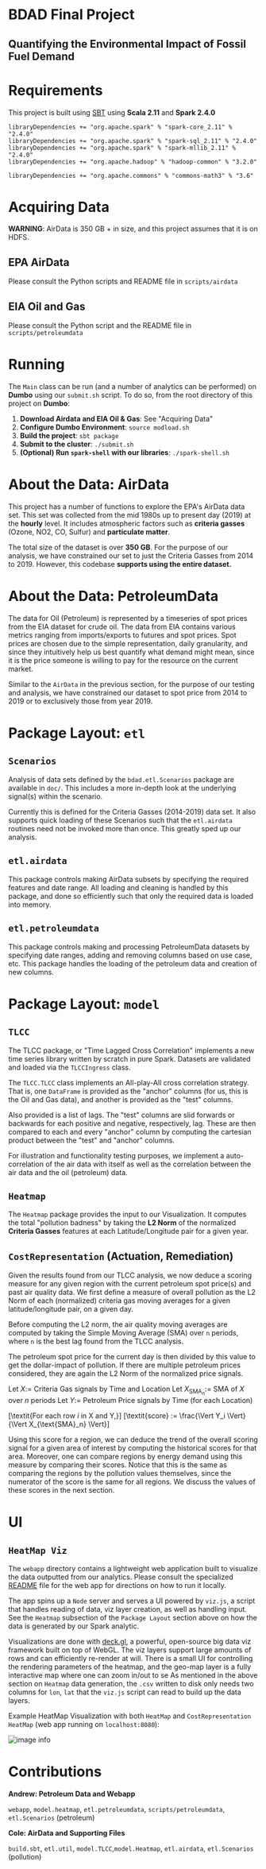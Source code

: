 # BDAD Final Project
## Quantifying the Environmental Impact of Fossil Fuel Demand

# Requirements

This project is built using [SBT] using **Scala 2.11**
and **Spark 2.4.0**

    libraryDependencies += "org.apache.spark" % "spark-core_2.11" % "2.4.0"
    libraryDependencies += "org.apache.spark" % "spark-sql_2.11" % "2.4.0"
    libraryDependencies += "org.apache.spark" % "spark-mllib_2.11" % "2.4.0"
    libraryDependencies += "org.apache.hadoop" % "hadoop-common" % "3.2.0"
    
    libraryDependencies += "org.apache.commons" % "commons-math3" % "3.6"
    
[SBT]: https://www.scala-sbt.org

# Acquiring Data

**WARNING**: AirData is 350 GB + in size, and this project assumes that
it is on HDFS.

## EPA AirData

Please consult the Python scripts and README file in `scripts/airdata`

## EIA Oil and Gas

Please consult the Python script and the README file in `scripts/petroleumdata`
    
# Running

The `Main` class can be run (and a number of analytics can be performed)
on **Dumbo** using our `submit.sh` script. To do so, from the root directory
of this project on **Dumbo**:

1. **Download Airdata and EIA Oil & Gas**: See "Acquiring Data"
2. **Configure Dumbo Environment**: `source modload.sh`
3. **Build the project**: `sbt package`
4. **Submit to the cluster**: `./submit.sh`
5. **(Optional) Run `spark-shell` with our libraries**: `./spark-shell.sh`
    
# About the Data: AirData
This project has a number of functions to explore the EPA's AirData data
set. This set was collected from the mid 1980s up to present day (2019)
at the **hourly** level. It includes atmospheric factors such as
**criteria gasses** (Ozone, NO2, CO, Sulfur) and **particulate matter**.

The total size of the dataset is over **350 GB**. For the purpose of our
analysis, we have constrained our set to just the Criteria Gasses from 2014
to 2019. However, this codebase **supports using the entire dataset.**

# About the Data: PetroleumData
The data for Oil (Petroleum) is represented by a timeseries of spot prices from the EIA dataset
for crude oil. The data from EIA contains various metrics ranging from imports/exports
to futures and spot prices. Spot prices are chosen due to the simple representation, daily granularity, and 
since they intuitively help us best quantify what demand might mean, since it is the price someone is 
willing to pay for the resource on the current market.

Similar to the `AirData` in the previous section, for the purpose of our testing and analysis, we have
constrained our dataset to spot price from 2014 to 2019 or to exclusively those from year 2019.

# Package Layout: `etl`

## `Scenarios`
 
Analysis of data sets defined by the `bdad.etl.Scenarios`
package are available in `doc/`. This includes a more
in-depth look at the underlying signal(s) within the
scenario.

Currently this is defined for the Criteria Gasses
(2014-2019) data set. It also supports quick loading
of these Scenarios such that the `etl.airdata` routines 
need not be invoked more than once. This greatly sped
up our analysis.

## `etl.airdata`

This package controls making AirData subsets by specifying
the required features and date range. All loading
and cleaning is handled by this package, and done so efficiently
such that only the required data is loaded into memory.

## `etl.petroleumdata`

This package controls making and processing PetroleumData datasets by specifying date ranges, 
adding and removing columns based on use case, etc. This package handles the loading of the 
petroleum data and creation of new columns.

# Package Layout: `model`

## `TLCC`

The TLCC package, or "Time Lagged Cross Correlation"
implements a new time series library written by scratch
in pure Spark. Datasets are validated and loaded via
the `TLCCIngress` class.

The `TLCC.TLCC` class implements an All-play-All cross
correlation strategy. That is, one `DataFrame` is provided
as the "anchor" columns (for us, this is the Oil and Gas data),
and another is provided as the "test" columns. 

Also provided is a list of lags. The "test" columns are slid
forwards or backwards for each positive and negative, respectively,
lag. These are then compared to each and every "anchor" column
by computing the cartesian product between the "test" and "anchor"
columns.

For illustration and functionality testing purposes, we implement a 
auto-correlation of the air data with itself as well as the correlation 
between the air data and the oil (petroleum) data.

## `Heatmap`

The `Heatmap` package provides the input to our Visualization.
It computes the total "pollution badness" by taking the **L2 Norm**
of the normalized **Criteria Gasses** features at each Latitude/Longitude
pair for a given year.

## `CostRepresentation` (Actuation, Remediation)

Given the results found from our TLCC analysis, 
we now deduce a scoring measure for any given region
with the current petroleum spot price(s) and past air quality data. We first
define a measure of overall pollution as the L2 Norm of each (normalized) criteria
gas moving averages for a given latitude/longitude pair, on a given day. 

Before computing the L2 norm,
the air quality moving averages are computed by taking the Simple Moving Average
(SMA) over `n` periods, where `n` is the best lag found from the TLCC analysis.

The petroleum spot price for the current
day is then divided by this value to get the dollar-impact of pollution. If there
are multiple petroleum prices considered, they are again the L2 Norm of the
normalized price signals.


Let $X :=$ Criteria Gas signals by Time and Location
Let $X_{\text{SMA}_n} :=$ SMA of $X$ over $n$ periods
Let $Y :=$ Petroleum Price signals by Time (for each Location)

\[\textit{For each row $i$ in X and Y,}\]
\[\textit{score} := \frac{\Vert Y_i \Vert}{\Vert X_{\text{SMA}_n} \Vert}\]

Using this score for a region, we can deduce the trend of the overall scoring
signal for a given area of interest by computing the historical scores for that
area. Moreover, one can compare regions by energy demand using this measure by
comparing their scores. Notice that this is the same as comparing the regions
by the pollution values themselves, since the numerator of the score is the
same for all regions. We discuss the values of these scores in the next section.



# UI

## `HeatMap Viz`

The `webapp` directory contains a lightweight web application built to visualize the data outputted from our analytics.
Please consult the specialized [README](webapp/README.md) file for the web app for directions on how to run it locally.

The app spins up a `Node` server and serves a UI powered by `viz.js`, a script that handles reading of data, viz layer
creation, as well as handling input. See the `Heatmap` subsection of the `Package Layout` section above on how the data is 
generated by our Spark analytic. 

Visualizations are done with [deck.gl], a powerful, open-source big data viz framework built on top of WebGL. The viz layers support
large amounts of rows and can efficiently re-render at will. There is a small UI for controlling the rendering parameters of the heatmap,
and the geo-map layer is a fully interactive map where one can zoom in/out to se
As mentioned in the above section on `Heatmap` data generation, the `.csv`
written to disk only needs two columns for `lon`, `lat` that the `viz.js` script can read to build up the data layers.

[deck.gl]:https://deck.gl/#/

Example HeatMap Visualization with both `HeatMap` and `CostRepresentation HeatMap` (web app running on `localhost:8080`):

![image info](doc/screenshots/heatmap-both.png)

# Contributions
**Andrew: Petroleum Data and Webapp**

`webapp`, `model.heatmap`, `etl.petroleumdata`, `scripts/petroleumdata`, `etl.Scenarios` (petroleum)

**Cole: AirData and Supporting Files**

`build.sbt`, `etl.util`, `model.TLCC`,`model.Heatmap`, `etl.airdata`, `etl.Scenarios` (pollution)